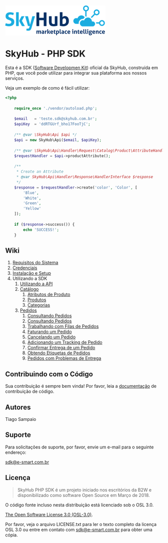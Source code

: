 ![SkyHub - MarketPlace Intelligence](/doc/images/logo.png)

# SkyHub - PHP SDK

Esta é a SDK ([Software Developmen Kit](https://pt.wikipedia.org/wiki/Kit_de_desenvolvimento_de_software)) oficial da SkyHub, construída em PHP, que você pode utilizar para integrar sua plataforma aos nossos serviços.

Veja um exemplo de como é fácil utilizar:

```php
<?php

    require_once './vendor/autoload.php';

    $email   = 'teste.sdk@skyhub.com.br';
    $apiKey  = 'ddRTGUrf_bho17FooTjC';

    /** @var \SkyHub\Api $api */
    $api = new SkyHub\Api($email, $apiKey);
    
    /** @var \SkyHub\Api\Handler\Request\Catalog\Product\AttributeHandler $requestHandler */
    $requestHandler = $api->productAttribute();
    
    /**
     * Create an Attribute
     * @var SkyHub\Api\Handler\Response\HandlerInterface $response
     */
    $response = $requestHandler->create('color', 'Color', [
        'Blue',
        'White',
        'Green',
        'Yellow'
    ]);
    
    if ($response->success()) {
        echo 'SUCCESS!';
    }
```

## Wiki
1. [Requisitos do Sistema](doc/SYSTEM_REQUIREMENTS.md)
1. [Credenciais](doc/CREDENTIALS.md) 
1. [Instalação e Setup](doc/INSTALLATION.md)
1. Utilizando a SDK
    1. [Utilizando a API](doc/usage/API.md)
    1. [Catálogo](doc/usage/CATALOG.md)
        1. [Atributos de Produto](doc/usage/catalog/ATTRIBUTES.md)
        1. [Produtos](doc/usage/catalog/PRODUCTS.md)
        1. [Categorias](doc/usage/catalog/CATEGORIES.md)
    1. [Pedidos](doc/usage/ORDERS.md)
        1. [Consultando Pedidos](doc/usage/orders/CONSULT.md)
        1. [Consultando Pedidos](doc/usage/orders/CONSULT.md)
        1. [Trabalhando com Filas de Pedidos](doc/usage/orders/QUEUE.md)
        1. [Faturando um Pedido](doc/usage/orders/INVOICE.md)
        1. [Cancelando um Pedido](doc/usage/orders/CANCEL.md)
        1. [Adicionando um Tracking de Pedido](doc/usage/orders/TRACKING.md)
        1. [Confirmar Entrega de um Pedido](doc/usage/orders/DELIVERY.md)
        1. [Obtendo Etiquetas de Pedidos](doc/usage/orders/LABELS.md)
        1. [Pedidos com Problemas de Entrega](doc/usage/orders/SHIPPING_EXCEPTION.md)
     
## Contribuindo com o Código

Sua contribuição é sempre bem vinda! Por favor, leia a [documentação](doc/CONTRIBUTING.md) de contribuição de código.

## Autores

Tiago Sampaio

## Suporte

Para solicitações de suporte, por favor, envie um e-mail para o seguinte endereço:

sdk@e-smart.com.br

## Licença
> SkyHub PHP SDK é um projeto iniciado nos escritórios da B2W e disponibilizado como software Open Source em Março de 2018.

O código fonte incluso nesta distribuição está licenciado sob o OSL 3.0.

[The Open Software License 3.0 (OSL-3.0)](https://opensource.org/licenses/osl-3.0.php).

Por favor, veja o arquivo LICENSE.txt para ler o texto completo da licença OSL 3.0 ou entre em contato com sdk@e-smart.com.br para obter uma cópia.
